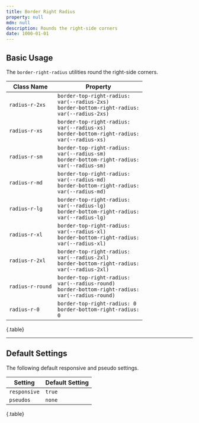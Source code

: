```yaml
---
title: Border Right Radius
property: null
mdn: null
description: Rounds the right-side corners
date: 1000-01-01
---
```


## Basic Usage

The `border-right-radius` utilities round the right-side corners.

| Class Name       | Property                                                                                                     |
| ---------------- | ------------------------------------------------------------------------------------------------------------ |
| `radius-r-2xs`   | <code>border-top-right-radius: var(--radius-2xs)<br>border-bottom-right-radius: var(--radius-2xs)</code>     |
| `radius-r-xs`    | <code>border-top-right-radius: var(--radius-xs)<br>border-bottom-right-radius: var(--radius-xs)</code>       |
| `radius-r-sm`    | <code>border-top-right-radius: var(--radius-sm)<br>border-bottom-right-radius: var(--radius-sm)</code>       |
| `radius-r-md`    | <code>border-top-right-radius: var(--radius-md)<br>border-bottom-right-radius: var(--radius-md)</code>       |
| `radius-r-lg`    | <code>border-top-right-radius: var(--radius-lg)<br>border-bottom-right-radius: var(--radius-lg)</code>       |
| `radius-r-xl`    | <code>border-top-right-radius: var(--radius-xl)<br>border-bottom-right-radius: var(--radius-xl)</code>       |
| `radius-r-2xl`   | <code>border-top-right-radius: var(--radius-2xl)<br>border-bottom-right-radius: var(--radius-2xl)</code>     |
| `radius-r-round` | <code>border-top-right-radius: var(--radius-round)<br>border-bottom-right-radius: var(--radius-round)</code> |
| `radius-r-0`     | <code>border-top-right-radius: 0<br>border-bottom-right-radius: 0</code>                                     |


{.table}

---

## Default Settings

The following default responsive and pseudo settings.

| Setting      | Default Setting |
| ------------ | --------------- |
| `responsive` | `true`          |
| `pseudos`    | `none`          |

{.table}

